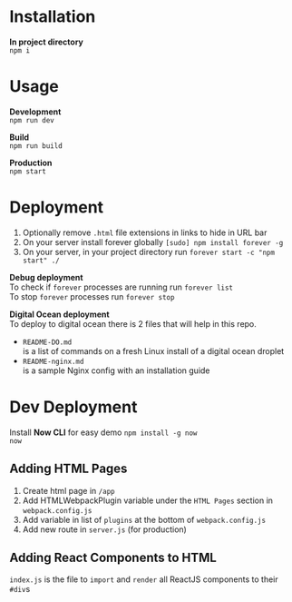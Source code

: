 # Installation
**In project directory**  
`npm i`

# Usage
**Development**  
`npm run dev`

**Build**  
`npm run build`

**Production**  
`npm start`

# Deployment
1) Optionally remove `.html` file extensions in links to hide in URL bar
2) On your server install forever globally `[sudo] npm install forever -g`
3) On your server, in your project directory run `forever start -c "npm start" ./`

**Debug deployment**  
To check if `forever` processes are running run `forever list`  
To stop `forever` processes run `forever stop`

**Digital Ocean deployment**  
To deploy to digital ocean there is 2 files that will help in this repo.  
- `README-DO.md`  
is a list of commands on a fresh Linux install of a digital ocean droplet  
- `README-nginx.md`  
is a sample Nginx config with an installation guide

# Dev Deployment
Install **Now CLI** for easy demo
`npm install -g now`  
`now`

## Adding HTML Pages
1) Create html page in `/app`
2) Add HTMLWebpackPlugin variable under the `HTML Pages` section in `webpack.config.js`
3) Add variable in list of `plugins` at the bottom of `webpack.config.js`
4) Add new route in `server.js` (for production)

## Adding React Components to HTML
`index.js` is the file to `import` and `render` all ReactJS components to their `#div`s